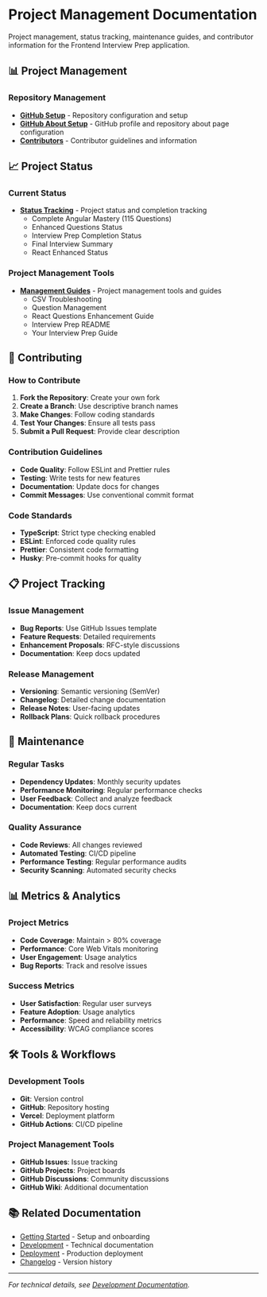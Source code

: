 # Project Management Documentation

Project management, status tracking, maintenance guides, and contributor information for the Frontend Interview Prep application.

## 📊 Project Management

### Repository Management

- **[GitHub Setup](./GITHUB-SETUP.md)** - Repository configuration and setup
- **[GitHub About Setup](./GITHUB-ABOUT-SETUP.md)** - GitHub profile and repository about page configuration
- **[Contributors](./CONTRIBUTORS.md)** - Contributor guidelines and information

## 📈 Project Status

### Current Status

- **[Status Tracking](./status/)** - Project status and completion tracking
  - Complete Angular Mastery (115 Questions)
  - Enhanced Questions Status
  - Interview Prep Completion Status
  - Final Interview Summary
  - React Enhanced Status

### Project Management Tools

- **[Management Guides](./management/)** - Project management tools and guides
  - CSV Troubleshooting
  - Question Management
  - React Questions Enhancement Guide
  - Interview Prep README
  - Your Interview Prep Guide

## 👥 Contributing

### How to Contribute

1. **Fork the Repository**: Create your own fork
2. **Create a Branch**: Use descriptive branch names
3. **Make Changes**: Follow coding standards
4. **Test Your Changes**: Ensure all tests pass
5. **Submit a Pull Request**: Provide clear description

### Contribution Guidelines

- **Code Quality**: Follow ESLint and Prettier rules
- **Testing**: Write tests for new features
- **Documentation**: Update docs for changes
- **Commit Messages**: Use conventional commit format

### Code Standards

- **TypeScript**: Strict type checking enabled
- **ESLint**: Enforced code quality rules
- **Prettier**: Consistent code formatting
- **Husky**: Pre-commit hooks for quality

## 📋 Project Tracking

### Issue Management

- **Bug Reports**: Use GitHub Issues template
- **Feature Requests**: Detailed requirements
- **Enhancement Proposals**: RFC-style discussions
- **Documentation**: Keep docs updated

### Release Management

- **Versioning**: Semantic versioning (SemVer)
- **Changelog**: Detailed change documentation
- **Release Notes**: User-facing updates
- **Rollback Plans**: Quick rollback procedures

## 🔄 Maintenance

### Regular Tasks

- **Dependency Updates**: Monthly security updates
- **Performance Monitoring**: Regular performance checks
- **User Feedback**: Collect and analyze feedback
- **Documentation**: Keep docs current

### Quality Assurance

- **Code Reviews**: All changes reviewed
- **Automated Testing**: CI/CD pipeline
- **Performance Testing**: Regular performance audits
- **Security Scanning**: Automated security checks

## 📊 Metrics & Analytics

### Project Metrics

- **Code Coverage**: Maintain > 80% coverage
- **Performance**: Core Web Vitals monitoring
- **User Engagement**: Usage analytics
- **Bug Reports**: Track and resolve issues

### Success Metrics

- **User Satisfaction**: Regular user surveys
- **Feature Adoption**: Usage analytics
- **Performance**: Speed and reliability metrics
- **Accessibility**: WCAG compliance scores

## 🛠️ Tools & Workflows

### Development Tools

- **Git**: Version control
- **GitHub**: Repository hosting
- **Vercel**: Deployment platform
- **GitHub Actions**: CI/CD pipeline

### Project Management Tools

- **GitHub Issues**: Issue tracking
- **GitHub Projects**: Project boards
- **GitHub Discussions**: Community discussions
- **GitHub Wiki**: Additional documentation

## 📚 Related Documentation

- [Getting Started](../getting-started/) - Setup and onboarding
- [Development](../development/) - Technical documentation
- [Deployment](../deployment/) - Production deployment
- [Changelog](../changelog/) - Version history

---

_For technical details, see [Development Documentation](../development/)._
